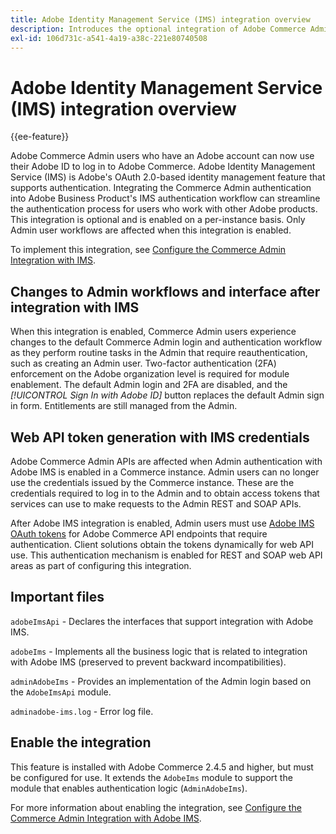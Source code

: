 ```yaml
---
title: Adobe Identity Management Service (IMS) integration overview
description: Introduces the optional integration of Adobe Commerce Admin login with Adobe IMS
exl-id: 106d731c-a541-4a19-a38c-221e80740508
---
```

# Adobe Identity Management Service (IMS) integration overview

{{ee-feature}}

Adobe Commerce Admin users who have an Adobe account can now use their Adobe ID to log in to Adobe Commerce. Adobe Identity Management Service (IMS) is Adobe's OAuth 2.0-based identity management feature that supports authentication. Integrating the Commerce Admin authentication into Adobe Business Product's IMS authentication workflow can streamline the authentication process for users who work with other Adobe products. This integration is optional and is enabled on a per-instance basis. Only Admin user workflows are affected when this integration is enabled. 

To implement this integration, see [Configure the Commerce Admin Integration with IMS](./adobe-ims-config.md).

## Changes to Admin workflows and interface after integration with IMS

When this integration is enabled, Commerce Admin users experience changes to the default Commerce Admin login and authentication workflow as they perform routine tasks in the Admin that require reauthentication, such as creating an Admin user. Two-factor authentication (2FA) enforcement on the Adobe organization level is required for module enablement. The default Admin login and 2FA are disabled, and the _[!UICONTROL Sign In with Adobe ID]_ button replaces the default Admin sign in form. Entitlements are still managed from the Admin.

## Web API token generation with IMS credentials

Adobe Commerce Admin APIs are affected when Admin authentication with Adobe IMS is enabled in a Commerce instance. Admin users can no longer use the credentials issued by the Commerce instance. These are the credentials required to log in to the Admin and to obtain access tokens that services can use to make requests to the Admin REST and SOAP APIs. 

After Adobe IMS integration is enabled, Admin users must use [Adobe IMS OAuth tokens](https://developer.adobe.com/developer-console/docs/guides/authentication/OAuthIntegration/) for Adobe Commerce API endpoints that require authentication. Client solutions obtain the tokens dynamically for web API use. This authentication mechanism is enabled for REST and SOAP web API areas as part of configuring this integration.

## Important files

`adobeImsApi` - Declares the interfaces that support integration with Adobe IMS.

`adobeIms` - Implements all the business logic that is related to integration with Adobe IMS (preserved to prevent backward incompatibilities).

`adminAdobeIms` - Provides an implementation of the Admin login based on the `AdobeImsApi` module.

`adminadobe-ims.log` - Error log file.

## Enable the integration

This feature is installed with Adobe Commerce 2.4.5 and higher, but must be configured for use. It extends the `AdobeIms` module to support the module that enables authentication logic (`AdminAdobeIms`).

For more information about enabling the integration, see [Configure the Commerce Admin Integration with Adobe IMS](./adobe-ims-config.md).
